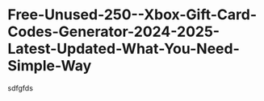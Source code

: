 # Free-Unused-250--Xbox-Gift-Card-Codes-Generator-2024-2025-Latest-Updated-What-You-Need-Simple-Way
sdfgfds
